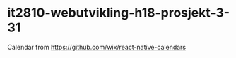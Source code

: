 ﻿# it2810-webutvikling-h18-prosjekt-3-31


Calendar from https://github.com/wix/react-native-calendars

